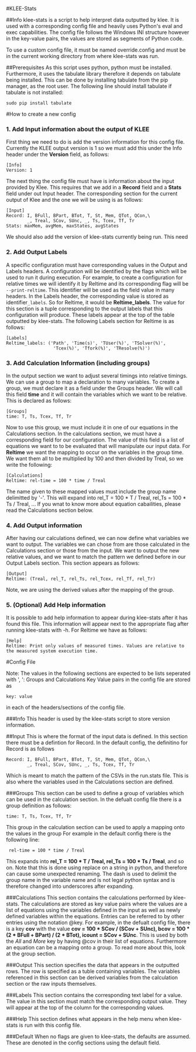 #KLEE-Stats

##Info
klee-stats is a script to help interpret data outputted by klee. It is used with a corresponding config file and heavily uses Python's eval and exec capabilities. The config file follows the Windows INI structure however in the key-value pairs, the values are stored as segments of Python code.

To use a custom config file, it must be named override.config and must be in the current working directory from where klee-stats was run.

##Prerequisites
As this script uses python, python must be installed. Furthermore, it uses the tabulate library therefore it depends on tabulate being installed. This can be done by installing tabulate from the pip manager, as the root user. The following line should install tabulate if tabulate is not installed:

```
sudo pip install tabulate
```

#How to create a new config

### 1. Add Input information about the output of KLEE 
First thing we need to do is add the version information for this config file. Currently the KLEE output version is 1 so we must add this under the Info header under the **Version** field, as follows: 
```
[Info]
Version: 1
```

The next thing the config file must have is information about the input provided by Klee. This requires that we add in a **Record** field and a **Stats** field under out Input header. The corresponding section for the current output of Klee and the one we will be using is as follows: 

```
[Input]  
Record: I, BFull, BPart, BTot, T, St, Mem, QTot, QCon,\
        _, Treal, SCov, SUnc, _, Ts, Tcex, Tf, Tr
Stats: maxMem, avgMem, maxStates, avgStates
```
We should also add the version of klee-stats currently being run. This need

### 2. Add Output Labels

A specific configuration must have corresponding values in the Output and Labels headers. A configuration will be identified by the flags which will be used to run it during execution. 
For example, to create a configuration for relative times we will identify it by Reltime and its corresponding flag will be `--print-reltime`. This identifier will be used as the field value in many headers.
In the Labels header, the corresponding value is stored as identifier`_labels`. So for Reltime, it would be **Reltime_labels**. The value for this section is a tuple corresponding to the output labels that this configuration will produce. These labels appear at the top of the table outputted by klee-stats. The following Labels section for Reltime is as follows:

```
[Labels]
Reltime_labels: ('Path', 'Time(s)', 'TUser(%)', 'TSolver(%)',
                  'Tcex(%)', 'Tfork(%)', 'TResolve(%)')
```

### 3. Add Calculation Information (including groups)

In the output section we want to adjust several timings into relative timings. We can use a group to map a declaration to many variables. To create a group, we must declare it as a field under the Groups header. We will call this field **time** and it will contain the variables which we want to be relative. This is declared as follows:

```
[Groups]  
time: T, Ts, Tcex, Tf, Tr
```

Now to use this group, we must include it in one of our equations in the Calculations section. In the calculations section, we must have a corresponding field for our configuration. The value of this field is a list of equations we want to to be evaluated that will manipulate our input data. For **Reltime** we want the mapping to occur on the variables in the group time. We want them all to be multiplied by 100 and then divided by Treal, so we write the following:

```
[Calculations]  
Reltime: rel-time = 100 * time / Treal
```

The name given to these mapped values must include the group name delimitted by '-'. This will expand into rel_T = 100 * T / Treal, rel_Ts = 100 * Ts / Treal, ... If you wnat to know more about equation cabailities, please read the Calculations section below.

### 4. Add Output information

After having our calculations defined, we can now define what variables we want to output. The variables we can chose from are those calculated in the Calculations section or those from the input. We want to output the new relative values, and we want to match the pattern we defined before in our Output Labels section. This section appears as follows: 

```
[Output]  
Reltime: (Treal, rel_T, rel_Ts, rel_Tcex, rel_Tf, rel_Tr)
```

Note, we are using the derived values after the mapping of the group.

### 5. (Optional) Add Help information

It is possible to add help information to appear during klee-stats after it has found this file. This information will appear next to the appropriate flag after running klee-stats with -h. For Reltime we have as follows:

```
[Help]  
Reltime: Print only values of measured times. Values are relative to the measured system execution time.
```

#Config File


Note: The values in the following sections are expected to be lists seperated with ', ': Groups and Calculations
Key Value pairs in the config file are stored as 

```
key: value 
```

in each of the headers/sections of the config file.

###Info
This header is used by the klee-stats script to store version information.

##Input
This is where the format of the input data is defined. In this section there must be a defintion for Record. In the default config, the definitino for Record is as follows
```
Record: I, BFull, BPart, BTot, T, St, Mem, QTot, QCon,\
        _, Treal, SCov, SUnc, _, Ts, Tcex, Tf, Tr
```

Which is meant to match the pattern of the CSVs in the run.stats file. This is also where the variables used in the Calculations section are defined.

###Groups
This section can be used to define a group of variables which can be used in the calculation section. In the defualt config file there is a group definition as follows:
```
time: T, Ts, Tcex, Tf, Tr
```

This group in the calculation section can be used to apply a mapping onto the values in the group For example in the default config there is the following line:

```
 rel-time = 100 * time / Treal
```

This expands into **rel_T = 100 * T / Treal, rel_Ts = 100 * Ts / Treal**, and so on. Note that this is done using replace on a string in python, and therefore can cause some unexpected renaming. The dash is used to delimit the group name in the variable name and is not legal python syntax and is therefore changed into underscores after expanding.

###Calculations
This section contains the calculations performed by klee-stats. The calculations are stored as key value pairs where the values are a list of equations using the variables defined in the input as well as newly defined variables within the equations. Entries can be referred to by other entries using the notation @key. For example, in the defualt config file, there is a key **cov** with the value **cov = 100 * SCov / (SCov + SUnc), bcov = 100 * (2 * BFull + BPart) / (2 * BTot), icount = SCov + SUnc**. This is used by both the _All_ and _More_ key by having @cov in their list of equations. Furthermore an equation can be a mapping onto a group. To read more about this, look at the group section.

###Output
This section specifies the data that appears in the outputted rows. The row is specified as a tuble containing variables. The variables referenced in this section can be derived variables from the calculation section or the raw inputs themselves.

###Labels
This section contains the corresponding text label for a value. The value in this section must match the corresponding output value. They will appear at the top of the column for the corresponding values.

###Help
This section defines what appears in the help menu when klee-stats is run with this config file.

###Default
When no flags are given to klee-stats, the defaults are assumed. These are denoted in the config sections using the default field.